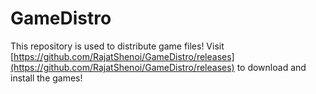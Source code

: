 # GameDistro
This repository is used to distribute game files!
Visit [https://github.com/RajatShenoi/GameDistro/releases](https://github.com/RajatShenoi/GameDistro/releases) to download and install the games!
